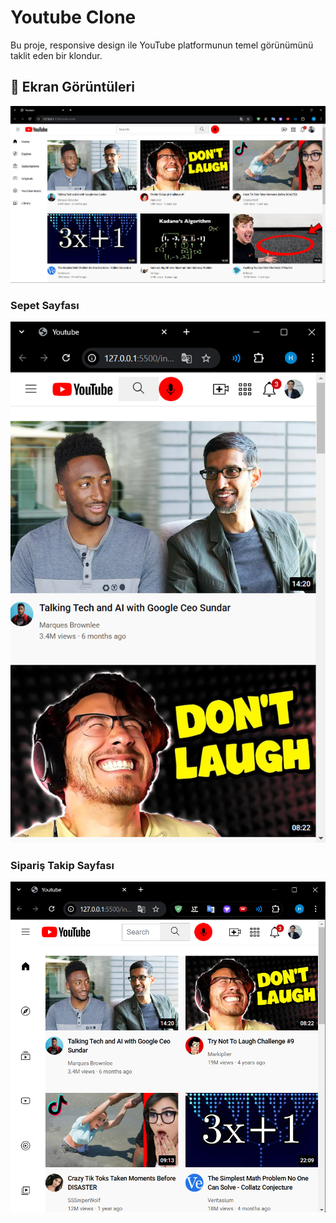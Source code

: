 # Youtube Clone

Bu proje, responsive design ile YouTube platformunun temel görünümünü taklit eden bir klondur.

## 📸 Ekran Görüntüleri

![Ana Sayfa](screenshots/Image1.png)

### Sepet Sayfası
![Sepet Sayfası](screenshots/Image3.png)

### Sipariş Takip Sayfası
![Sipariş Takip](screenshots/Image2.png)
